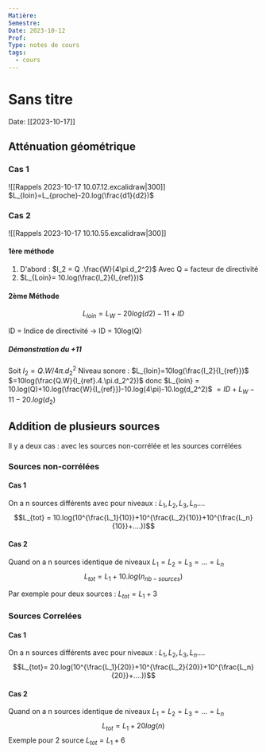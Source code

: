 ```yaml
---
Matière: 
Semestre: 
Date: 2023-10-12
Prof: 
Type: notes de cours
tags:
  - cours
---
```

# Sans titre
Date: [[2023-10-17]] 

## Atténuation géométrique
### Cas 1
![[Rappels 2023-10-17 10.07.12.excalidraw|300]]
$L_{loin}=L_{proche}-20.log(\frac{d1}{d2})$
### Cas 2
![[Rappels 2023-10-17 10.10.55.excalidraw|300]]
#### 1ère méthode
 1. D'abord : $I_2 = Q .\frac{W}{4\pi.d_2^2}$
 Avec Q = facteur de directivité
 2. $L_{Loin}= 10.log(\frac{I_2}{I_{ref}})$
#### 2ème Méthode 
$$L_{loin} = L_W - 20 log(d2) - 11 +ID$$

ID = Indice de directivité → ID = 10log(Q)
##### Démonstration du +11
Soit $I_2 = Q. W/4\pi.d_2^2$
Niveau sonore : $L_{loin}=10log(\frac{I_2}{I_{ref}})$
$=10log(\frac{Q.W}{I_{ref}.4.\pi.d_2^2})$
donc 
$L_{loin} = 10.log(Q)+10.log(\frac{W}{I_{ref}})-10.log(4\pi)-10.log(d_2^2)$
$= ID +L_W - 11 - 20.log(d_2)$
## Addition de plusieurs sources
Il y a deux cas : avec les sources non-corrélée et les sources corrélées
### Sources non-corrélées
#### Cas 1 
On a n sources différents avec pour niveaux : $L_1, L_2, L_3, L_n….$
$$L_{tot} = 10.log(10^{\frac{L_1}{10}}+10^{\frac{L_2}{10}}+10^{\frac{L_n}{10}}+....))$$
#### Cas 2
Quand on a n sources identique de niveaux $L_1=L_2=L_3=…=L_n$
$$L_{tot}= L_1+ 10.log(n_{nb-sources})$$

Par exemple pour deux sources : $L_{tot}= L_1 + 3$

### Sources Correlées

#### Cas 1 
On a n sources différents avec pour niveaux : $L_1, L_2, L_3, L_n….$
$$L_{tot}= 20.log(10^{\frac{L_1}{20}}+10^{\frac{L_2}{20}}+10^{\frac{L_n}{20}}+....))$$
#### Cas 2 
Quand on a n sources identique de niveaux $L_1=L_2=L_3=…=L_n$
$$L_{tot}=L_1 + 20log(n)$$
Exemple pour 2 source $L_{tot}= L_1 + 6$